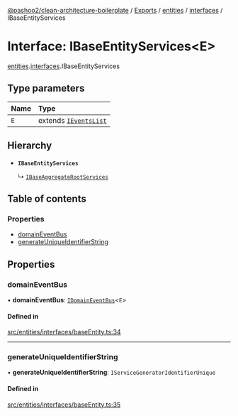 [@pashoo2/clean-architecture-boilerplate](../README.md) / [Exports](../modules.md) / [entities](../modules/entities.md) / [interfaces](../modules/entities.interfaces.md) / IBaseEntityServices

# Interface: IBaseEntityServices<E\>

[entities](../modules/entities.md).[interfaces](../modules/entities.interfaces.md).IBaseEntityServices

## Type parameters

| Name | Type |
| :------ | :------ |
| `E` | extends [`IEventsList`](events.interfaces.ieventslist.md) |

## Hierarchy

- **`IBaseEntityServices`**

  ↳ [`IBaseAggregateRootServices`](aggregates.interfaces.ibaseaggregaterootservices.md)

## Table of contents

### Properties

- [domainEventBus](entities.interfaces.ibaseentityservices.md#domaineventbus)
- [generateUniqueIdentifierString](entities.interfaces.ibaseentityservices.md#generateuniqueidentifierstring)

## Properties

### domainEventBus

• **domainEventBus**: [`IDomainEventBus`](events.interfaces.idomaineventbus.md)<`E`\>

#### Defined in

[src/entities/interfaces/baseEntity.ts:34](https://github.com/pashoo2/clean-architecture-boilerplate/blob/e54a93c/src/entities/interfaces/baseEntity.ts#L34)

___

### generateUniqueIdentifierString

• **generateUniqueIdentifierString**: `IServiceGeneratorIdentifierUnique`

#### Defined in

[src/entities/interfaces/baseEntity.ts:35](https://github.com/pashoo2/clean-architecture-boilerplate/blob/e54a93c/src/entities/interfaces/baseEntity.ts#L35)
